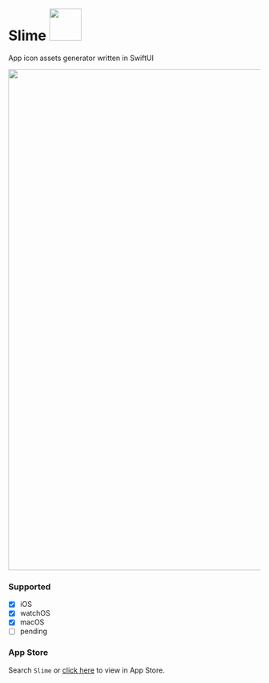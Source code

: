 # Slime <img src="https://user-images.githubusercontent.com/20198012/142772870-e2106600-e49f-4498-bd26-b635ceb1c671.png" height=64 />
App icon assets generator written in SwiftUI

<img src="https://user-images.githubusercontent.com/20198012/142772891-8b142e73-9f23-46a0-af3b-ddf063a25875.png" width=1000>

### Supported
- [x] iOS
- [x] watchOS
- [x] macOS
- [ ] pending

### App Store

Search `Slime` or [click here](Pending) to view in App Store.
